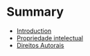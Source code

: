 # Summary

* [Introduction](README.md)
* [Propriedade intelectual](teste.md)
* [Direitos Autorais](direitos.md)

